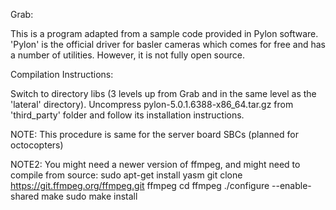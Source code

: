 Grab:

This is a program adapted from a sample code provided in Pylon software. 'Pylon' is the official driver for basler cameras which comes for free and has a number of utilities. However, it is not fully open source.


Compilation Instructions:

Switch to directory libs (3 levels up from Grab and in the same level as the 'lateral' directory). Uncompress pylon-5.0.1.6388-x86_64.tar.gz from 'third_party' folder and follow its installation instructions.

NOTE: This procedure is same for the server board SBCs (planned for octocopters)

NOTE2: You might need a newer version of ffmpeg, and might need to compile from source:
sudo apt-get install yasm
git clone https://git.ffmpeg.org/ffmpeg.git ffmpeg
cd ffmpeg
./configure --enable-shared
make
sudo make install

